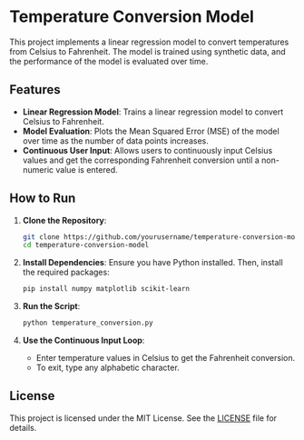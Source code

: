
# Temperature Conversion Model

This project implements a linear regression model to convert temperatures from Celsius to Fahrenheit. The model is trained using synthetic data, and the performance of the model is evaluated over time. 


## Features

- **Linear Regression Model**: Trains a linear regression model to convert Celsius to Fahrenheit.
- **Model Evaluation**: Plots the Mean Squared Error (MSE) of the model over time as the number of data points increases.
- **Continuous User Input**: Allows users to continuously input Celsius values and get the corresponding Fahrenheit conversion until a non-numeric value is entered.



## How to Run

1. **Clone the Repository**:
   ```bash
   git clone https://github.com/yourusername/temperature-conversion-model.git
   cd temperature-conversion-model
   ```

2. **Install Dependencies**:
   Ensure you have Python installed. Then, install the required packages:
   ```bash
   pip install numpy matplotlib scikit-learn
   ```

3. **Run the Script**:
   ```bash
   python temperature_conversion.py
   ```

4. **Use the Continuous Input Loop**:
   - Enter temperature values in Celsius to get the Fahrenheit conversion.
   - To exit, type any alphabetic character.



## License

This project is licensed under the MIT License. See the [LICENSE](LICENSE) file for details.

